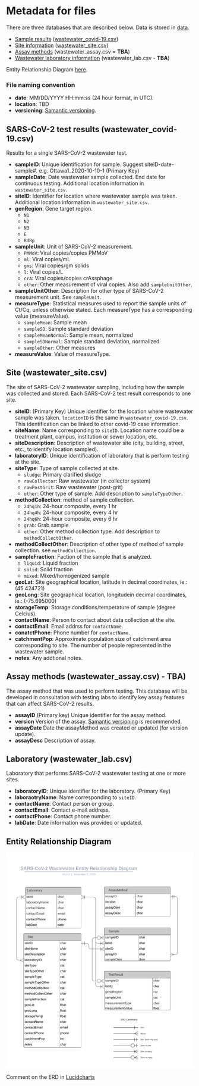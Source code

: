 # Metadata for files

There are three databases that are described below. Data is stored in [data](data). 

- [Sample results](#test_results) ([wastewater_covid-19.csv](data/wastewater_virus.csv))
- [Site information](#site) ([wastewater_site.csv](data/wastewater_site.csv))
- [Assay methods](#assay_methods) (wastewater_assay.csv = **TBA**)
- [Wastewater laboratory information](#lab) (wastewater_lab.csv - **TBA**)

Entity Relationship Diagram [here](#erd).

### File naming convention
- **date**: MM/DD/YYYY HH:mm:ss  (24 hour format, in UTC).
- **location**: TBD
- **versioning**: [Samantic versioning](https://semver.org).

## SARS-CoV-2 test results (wastewater_covid-19.csv) <span id="test_results"><span>

Results for a single SARS-CoV-2 wastewater test.

- **sampleID**: Unique identification for sample. Suggest siteID-date-sample#. e.g. Ottawa1_2020-10-10-1 (Primary Key)
- **sampleDate**: Date wastewater sample collected. End date for continuous testing. Additional location information in `wastewater_site.csv`.
- **siteID**: Identifier for location where wastewater sample was taken. Additional location information in `wastewater_site.csv`.
- **genRegion**: Gene target region.
  - `N1`
  - `N2`
  - `N3`
  - `E`
  - `RdRp`
- **sampleUnit**: Unit of SARS-CoV-2 measurement.
  - `PMMoV`: Viral copies/copies PMMoV
  - `ml`:    Viral copies/mL
  - `gms`:   Viral copies/gm solids
  - `l`:     Viral copies/L
  - `crA`:   Viral copies/copies crAssphage
  - `other`: Other measurement of viral copies. Also add `sampleUnitOther`.
- **sampleUnitOther**: Description for other type of SARS-CoV-2 measurement unit. See `sampleUnit`.
- **measureType**: Statistical measures used to report the sample units of Ct/Cq, unless otherwise stated. Each measureType has a corresponding value (measureValue).
  - `sampleMean`: Sample mean
  - `sampleSD`: Sample standard deviation
  - `sampleMeanNormal`: Sample mean, normalized
  - `sampleSDNormal`: Sample standard deviation, normalized
  - `sampleOther`: Other measures
- **measureValue**: Value of measureType. 

## Site (wastewater_site.csv) <span id="site"><span>

The site of SARS-CoV-2 wastewater sampling, including how the sample was collected and stored. Each SARS-CoV-2 test result corresponds to one site.

- **siteID**:	(Primary Key) Unique identifier for the location where wastewater sample was taken. `locationID` is the same in `wastewater_covid-19.csv`. This identification can be linked to other covid-19 case information. 
- **siteName**:	Name corresponding to `siteID`. Location name could be a treatment plant, campus, institution or sewer location, etc.
- **siteDescription**: Description of wastewater site (city, building, street, etc., to identify location sampled).
- **laboratoryID**: Unique identification of laboratory that is perform testing at the site.
- **siteType**: Type of sample collected at site. 
  - `sludge`: Primary clarified sludge
  - `rawCollector`: Raw wastewater (in collector system)
  - `rawPostGrit`: Raw wastewater (post-grit)
  - `other`: Other type of sample. Add description to `sampleTypeOther`.
- **methodCollection**: method of sample collection.
  - `24hq1h`: 24-hour composite, every 1 hr
  - `24hq4h`: 24-hour composite, every 4 hr
  - `24hq6h`: 24-hour composite, every 6 hr
  - `grab`:   Grab sample
  - `other`:  Other method collection type. Add description to `methodCollectOther`.
- **methodCollectOther**: Description of other type of method of sample collection. see `methodCollection`.
- **sampleFraction**: Faction of the sample that is analyzed.
  - `liquid`: Liquid fraction
  - `solid`:  Solid fraction
  - `mixed`:  Mixed/homogenized sample
- **geoLat**: Site geographical location, latitude in decimal coordinates, ie.: (45.424721)
- **geoLong**: Site geographical location, longitudein decimal coordinates, ie.: (-75.695000)
- **storageTemp**: Storage conditions/temperature of sample (degree Celcius).
- **contactName**: Person to contact about data collection at the site.
- **contactEmail**: Email addrss for `contactName`.
- **conatctPhone**: Phone number for `contactName`.
- **catchmentPop**: Approximate population size of catchment area corresponding to site. The number of people represented in the wastewater sample.
- **notes**: Any addtional notes.

## Assay methods (wastewater_assay.csv) - **TBA**) <span id="assay_methods"><span>

The assay method that was used to perform testing. This database will be developed in consultation with testing labs to identify key assay features that can affect SARS-CoV-2 results. 

- **assayID** (Primary key) Unique identifier for the assay method. 
- **version** Version of the assay. [Samantic versioning](https://semver.org) is recommended.
- **assayDate** Date the assayMethod was created or updated (for version update).
- **assayDesc** Description of assay.

## Laboratory (wastewater_lab.csv) <span id="lab"><span>

Laboratory that performs SARS-CoV-2 wastewater testing at one or more sites.

- **laboratoryID**: Unique identifier for the laboratory. (Primary Key)
- **laboraotryName**: Name corresponding to `siteID`.
- **contactName**: Contact person or group.
- **contactEmail**: Contact e-mail address.
- **contactPhone**: Contact phone number.
- **labDate**: Date information was provided or updated.


## Entity Relationship Diagram <span id="erd"><span>

![](img/ERD.svg)

Comment on the ERD in [Lucidcharts](https://lucid.app/invitations/accept/781822fc-6ac5-4aa7-9023-323fd4b6b04f)
